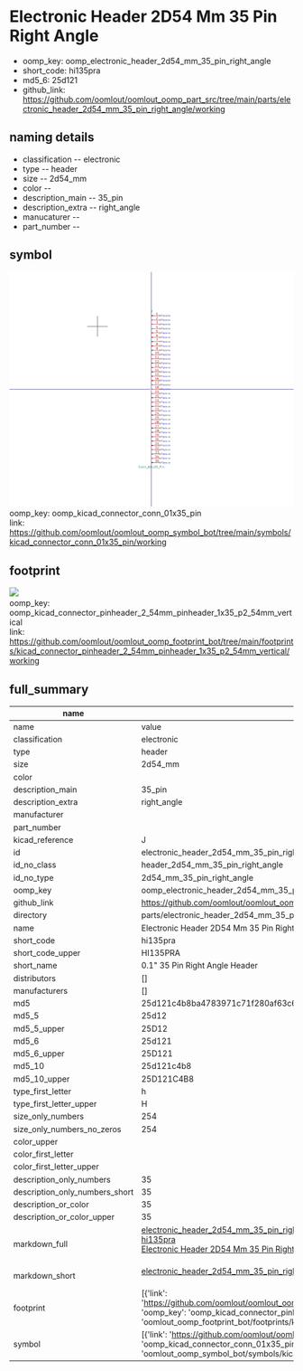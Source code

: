# Electronic Header 2D54 Mm 35 Pin Right Angle

  
* oomp_key: oomp_electronic_header_2d54_mm_35_pin_right_angle 
* short_code: hi135pra
* md5_6: 25d121  
* github_link: https://github.com/oomlout/oomlout_oomp_part_src/tree/main/parts/electronic_header_2d54_mm_35_pin_right_angle/working  
## naming details
* classification -- electronic
* type -- header
* size -- 2d54_mm
* color -- 
* description_main -- 35_pin
* description_extra -- right_angle
* manucaturer -- 
* part_number -- 



## symbol

![](symbol/0/working/working_600.png)  
oomp_key: oomp_kicad_connector_conn_01x35_pin  
link: https://github.com/oomlout/oomlout_oomp_symbol_bot/tree/main/symbols/kicad_connector_conn_01x35_pin/working  

## footprint

![](footprint/0/working/working_600.png)  
oomp_key: oomp_kicad_connector_pinheader_2_54mm_pinheader_1x35_p2_54mm_vertical  
link: https://github.com/oomlout/oomlout_oomp_footprint_bot/tree/main/footprints/kicad_connector_pinheader_2_54mm_pinheader_1x35_p2_54mm_vertical/working  

## full_summary
| name | value | 
| --- | --- | 
| name | value | 
| classification | electronic | 
| type | header | 
| size | 2d54_mm | 
| color |  | 
| description_main | 35_pin | 
| description_extra | right_angle | 
| manufacturer |  | 
| part_number |  | 
| kicad_reference | J | 
| id | electronic_header_2d54_mm_35_pin_right_angle | 
| id_no_class | header_2d54_mm_35_pin_right_angle | 
| id_no_type | 2d54_mm_35_pin_right_angle | 
| oomp_key | oomp_electronic_header_2d54_mm_35_pin_right_angle | 
| github_link | https://github.com/oomlout/oomlout_oomp_part_src/tree/main/parts/electronic_header_2d54_mm_35_pin_right_angle/working | 
| directory | parts/electronic_header_2d54_mm_35_pin_right_angle | 
| name | Electronic Header 2D54 Mm 35 Pin Right Angle | 
| short_code | hi135pra | 
| short_code_upper | HI135PRA | 
| short_name | 0.1" 35 Pin Right Angle Header | 
| distributors | [] | 
| manufacturers | [] | 
| md5 | 25d121c4b8ba4783971c71f280af63c6 | 
| md5_5 | 25d12 | 
| md5_5_upper | 25D12 | 
| md5_6 | 25d121 | 
| md5_6_upper | 25D121 | 
| md5_10 | 25d121c4b8 | 
| md5_10_upper | 25D121C4B8 | 
| type_first_letter | h | 
| type_first_letter_upper | H | 
| size_only_numbers | 254 | 
| size_only_numbers_no_zeros | 254 | 
| color_upper |  | 
| color_first_letter |  | 
| color_first_letter_upper |  | 
| description_only_numbers | 35 | 
| description_only_numbers_short | 35 | 
| description_or_color | 35 | 
| description_or_color_upper | 35 | 
| markdown_full | [electronic_header_2d54_mm_35_pin_right_angle](https://github.com/oomlout/oomlout_oomp_part_src/tree/main/parts/electronic_header_2d54_mm_35_pin_right_angle/working)<br>[hi135pra](https://github.com/oomlout/oomlout_oomp_part_src/tree/main/parts/electronic_header_2d54_mm_35_pin_right_angle/working)<br>[Electronic Header 2D54 Mm 35 Pin Right Angle](https://github.com/oomlout/oomlout_oomp_part_src/tree/main/parts/electronic_header_2d54_mm_35_pin_right_angle/working)<br><br> | 
| markdown_short | [electronic_header_2d54_mm_35_pin_right_angle](https://github.com/oomlout/oomlout_oomp_part_src/tree/main/parts/electronic_header_2d54_mm_35_pin_right_angle/working)<br><br> | 
| footprint | [{'link': 'https://github.com/oomlout/oomlout_oomp_footprint_bot/tree/main/foootprntss/kicad_connector_pinheader_2_54mm_pinheader_1x35_p2_54mm_vertical', 'oomp_key': 'oomp_kicad_connector_pinheader_2_54mm_pinheader_1x35_p2_54mm_vertical', 'directory': 'oomlout_oomp_footprint_bot/footprints/kicad_connector_pinheader_2_54mm_pinheader_1x35_p2_54mm_vertical//working/working.kicad_mod'}] | 
| symbol | [{'link': 'https://github.com/oomlout/oomlout_oomp_symbol_bot/tree/main/symbols/kicad_connector_conn_01x35_pin', 'oomp_key': 'oomp_kicad_connector_conn_01x35_pin', 'directory': 'oomlout_oomp_symbol_bot/symbols/kicad_connector_conn_01x35_pin//working/working.kicad_sym'}] | 
